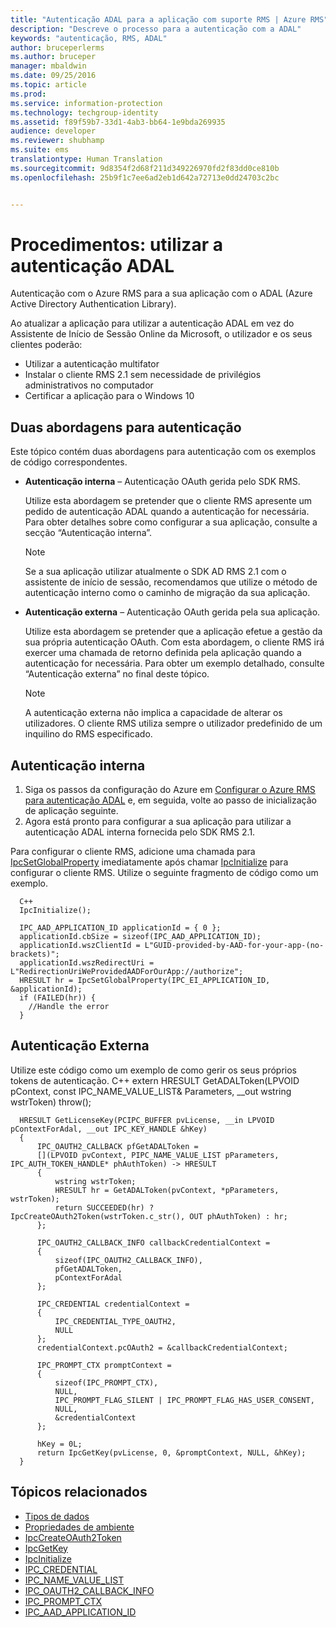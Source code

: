 ```yaml
---
title: "Autenticação ADAL para a aplicação com suporte RMS | Azure RMS"
description: "Descreve o processo para a autenticação com a ADAL"
keywords: "autenticação, RMS, ADAL"
author: bruceperlerms
ms.author: bruceper
manager: mbaldwin
ms.date: 09/25/2016
ms.topic: article
ms.prod: 
ms.service: information-protection
ms.technology: techgroup-identity
ms.assetid: f89f59b7-33d1-4ab3-bb64-1e9bda269935
audience: developer
ms.reviewer: shubhamp
ms.suite: ems
translationtype: Human Translation
ms.sourcegitcommit: 9d8354f2d68f211d349226970fd2f83dd0ce810b
ms.openlocfilehash: 25b9f1c7ee6ad2eb1d642a72713e0dd24703c2bc


---
```


# <a name="howto-use-adal-authentication"></a>Procedimentos: utilizar a autenticação ADAL

Autenticação com o Azure RMS para a sua aplicação com o ADAL (Azure Active Directory Authentication Library).

Ao atualizar a aplicação para utilizar a autenticação ADAL em vez do Assistente de Início de Sessão Online da Microsoft, o utilizador e os seus clientes poderão:

- Utilizar a autenticação multifator
- Instalar o cliente RMS 2.1 sem necessidade de privilégios administrativos no computador
- Certificar a aplicação para o Windows 10

## <a name="two-approaches-to-authentication"></a>Duas abordagens para autenticação

Este tópico contém duas abordagens para autenticação com os exemplos de código correspondentes.

- **Autenticação interna** – Autenticação OAuth gerida pelo SDK RMS.

  Utilize esta abordagem se pretender que o cliente RMS apresente um pedido de autenticação ADAL quando a autenticação for necessária. Para obter detalhes sobre como configurar a sua aplicação, consulte a secção “Autenticação interna”.

  > [!Note]
  > Se a sua aplicação utilizar atualmente o SDK AD RMS 2.1 com o assistente de início de sessão, recomendamos que utilize o método de autenticação interno como o caminho de migração da sua aplicação.

- **Autenticação externa** – Autenticação OAuth gerida pela sua aplicação.

  Utilize esta abordagem se pretender que a aplicação efetue a gestão da sua própria autenticação OAuth. Com esta abordagem, o cliente RMS irá exercer uma chamada de retorno definida pela aplicação quando a autenticação for necessária. Para obter um exemplo detalhado, consulte “Autenticação externa” no final deste tópico.

  > [!Note]
  > A autenticação externa não implica a capacidade de alterar os utilizadores. O cliente RMS utiliza sempre o utilizador predefinido de um inquilino do RMS especificado.

## <a name="internal-authentication"></a>Autenticação interna

1. Siga os passos da configuração do Azure em [Configurar o Azure RMS para autenticação ADAL](adal-auth.md) e, em seguida, volte ao passo de inicialização de aplicação seguinte.
2. Agora está pronto para configurar a sua aplicação para utilizar a autenticação ADAL interna fornecida pelo SDK RMS 2.1.

Para configurar o cliente RMS, adicione uma chamada para [IpcSetGlobalProperty](https://msdn.microsoft.com/library/hh535270.aspx) imediatamente após chamar [IpcInitialize](https://msdn.microsoft.com/library/jj127295.aspx) para configurar o cliente RMS. Utilize o seguinte fragmento de código como um exemplo.

      C++
      IpcInitialize();

      IPC_AAD_APPLICATION_ID applicationId = { 0 };
      applicationId.cbSize = sizeof(IPC_AAD_APPLICATION_ID);
      applicationId.wszClientId = L"GUID-provided-by-AAD-for-your-app-(no-brackets)";
      applicationId.wszRedirectUri = L"RedirectionUriWeProvidedAADForOurApp://authorize";
      HRESULT hr = IpcSetGlobalProperty(IPC_EI_APPLICATION_ID, &applicationId);
      if (FAILED(hr)) {
        //Handle the error
      }

## <a name="external-authentication"></a>Autenticação Externa

Utilize este código como um exemplo de como gerir os seus próprios tokens de autenticação.
C++ extern HRESULT GetADALToken(LPVOID pContext, const IPC_NAME_VALUE_LIST& Parameters, __out wstring wstrToken) throw();

      HRESULT GetLicenseKey(PCIPC_BUFFER pvLicense, __in LPVOID pContextForAdal, __out IPC_KEY_HANDLE &hKey)
      {
          IPC_OAUTH2_CALLBACK pfGetADALToken =
          [](LPVOID pvContext, PIPC_NAME_VALUE_LIST pParameters, IPC_AUTH_TOKEN_HANDLE* phAuthToken) -> HRESULT
          {
              wstring wstrToken;
              HRESULT hr = GetADALToken(pvContext, *pParameters, wstrToken);
              return SUCCEEDED(hr) ? IpcCreateOAuth2Token(wstrToken.c_str(), OUT phAuthToken) : hr;
          };

          IPC_OAUTH2_CALLBACK_INFO callbackCredentialContext =
          {
              sizeof(IPC_OAUTH2_CALLBACK_INFO),
              pfGetADALToken,
              pContextForAdal
          };

          IPC_CREDENTIAL credentialContext =
          {
              IPC_CREDENTIAL_TYPE_OAUTH2,
              NULL
          };
          credentialContext.pcOAuth2 = &callbackCredentialContext;

          IPC_PROMPT_CTX promptContext =
          {
              sizeof(IPC_PROMPT_CTX),
              NULL,
              IPC_PROMPT_FLAG_SILENT | IPC_PROMPT_FLAG_HAS_USER_CONSENT,
              NULL,
              &credentialContext
          };

          hKey = 0L;
          return IpcGetKey(pvLicense, 0, &promptContext, NULL, &hKey);
      }

## <a name="related-topics"></a>Tópicos relacionados

- [Tipos de dados](https://msdn.microsoft.com/library/hh535288.aspx)
- [Propriedades de ambiente](https://msdn.microsoft.com/library/hh535247.aspx)
- [IpcCreateOAuth2Token](https://msdn.microsoft.com/library/mt661866.aspx)
- [IpcGetKey](https://msdn.microsoft.com/library/hh535263.aspx)
- [IpcInitialize](https://msdn.microsoft.com/library/jj127295.aspx)
- [IPC_CREDENTIAL](https://msdn.microsoft.com/library/hh535275.aspx)
- [IPC_NAME_VALUE_LIST](https://msdn.microsoft.com/library/hh535277.aspx)
- [IPC_OAUTH2_CALLBACK_INFO](https://msdn.microsoft.com/library/mt661868.aspx)
- [IPC_PROMPT_CTX](https://msdn.microsoft.com/library/hh535278.aspx)
- [IPC_AAD_APPLICATION_ID](https://msdn.microsoft.com/library/mt661867.aspx)



<!--HONumber=Nov16_HO2-->


